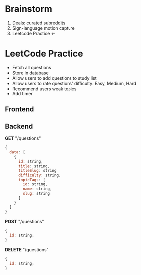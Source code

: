 # Brainstorm

1. Deals: curated subreddits
2. Sign-language motion capture
3. Leetcode Practice <-

# LeetCode Practice

- Fetch all questions
- Store in database
- Allow users to add questions to study list
- Allow users to rate questions' difficulty: Easy, Medium, Hard
- Recommend users weak topics
- Add timer

## Frontend

## Backend

**GET** "/questions"

```javascript
{
  data: [
    {
      id: string,
      title: string,
      titleSlug: string
      difficulty: string,
      topicTags: [
        id: string,
        name: string,
        slug: string
      ]
    }
  ]
}
```

**POST** "/questions"

```javascript
{
  id: string;
}
```

**DELETE** "/questions"

```javascript
{
  id: string;
}
```
